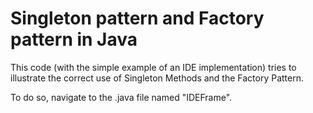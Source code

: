 # Singleton pattern and Factory pattern in Java

This code (with the simple example of an IDE implementation)
tries to illustrate the correct use of
Singleton Methods and the Factory Pattern.

To do so,
navigate to the .java file named "IDEFrame".